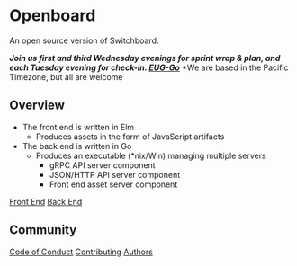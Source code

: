 # Openboard

An open source version of Switchboard.

***Join us first and third Wednesday evenings for sprint wrap & plan, and each Tuesday evening for check-in. [EUG-Go](https://www.meetup.com/eug-go)***
*We are based in the Pacific Timezone, but all are welcome

## Overview

- The front end is written in Elm
  - Produces assets in the form of JavaScript artifacts
- The back end is written in Go
  - Produces an executable (*nix/Win) managing multiple servers
    - gRPC API server component
    - JSON/HTTP API server component
    - Front end asset server component

[Front End](https://github.com/OpenEugene/openboard/tree/master/front)
[Back End](https://github.com/OpenEugene/openboard/tree/master/back)

## Community

[Code of Conduct](https://github.com/OpenEugene/openboard/blob/main/CODE_OF_CONDUCT.md)
[Contributing](https://github.com/OpenEugene/openboard/blob/main/CONTRIBUTING.md)
[Authors](https://github.com/OpenEugene/openboard/blob/main/AUTHORS)
